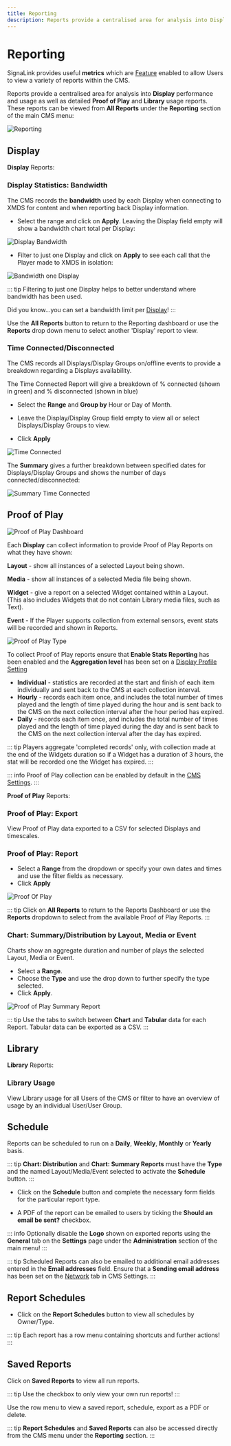 ```yaml
---
title: Reporting
description: Reports provide a centralised area for analysis into Display performance and Usage as well as Proof of Play
---
```


# Reporting

SignaLink provides useful **metrics** which are [Feature](/users/features-and-sharing) enabled to allow Users to view a variety of reports within the CMS.

Reports provide a centralised area for analysis into **Display** performance and usage as well as detailed **Proof of Play** and **Library** usage reports. These reports can be viewed from **All Reports** under the **Reporting** section of the main CMS menu:

![Reporting](/img/v4_displays_reporting.png)

## Display

**Display** Reports:

### Display Statistics: Bandwidth

The CMS records the **bandwidth** used by each Display when connecting to XMDS for content and when reporting back Display information. 

- Select the range and click on **Apply**. Leaving the Display field empty will show a bandwidth chart total per Display:

![Display Bandwidth](/img/v4_displays_bandwidth.png)

- Filter to just one Display and click on **Apply** to see each call that the Player made to XMDS in isolation:

![Bandwidth one Display](/img/v4_displays_bandwidth_display.png)

::: tip
Filtering to just one Display helps to better understand where bandwidth has been used.

Did you know...you can set a bandwidth limit per [Display](/displays)!
:::

Use the **All Reports** button to return to the Reporting dashboard or use the **Reports** drop down menu to select another 'Display' report to view.

### Time Connected/Disconnected

The CMS records all Displays/Display Groups on/offline events to provide a breakdown regarding a Displays availability. 

The Time Connected Report will give a breakdown of % connected (shown in green) and % disconnected (shown in blue)

- Select the **Range** and **Group by** Hour or Day of Month. 

- Leave the Display/Display Group field empty to view all or select Displays/Display Groups to view.

- Click **Apply**

![Time Connected](/img/v4_displays_time_connected.png)

The **Summary** gives a further breakdown between specified dates for Displays/Display Groups and shows the number of days connected/disconnected:

![Summary Time Connected](/img/v4_displays_summary_connected.png)

## Proof of Play

![Proof of Play Dashboard](/img/v4_displays_proof_of_play_dashboard.png)

Each **Display** can collect information to provide Proof of Play Reports on what they have shown:

**Layout** - show all instances of a selected Layout being shown.

**Media** - show all instances of a selected Media file being shown.

**Widget** - give a report on a selected Widget contained within a Layout. (This also includes Widgets that do not contain Library media files, such as Text).

**Event** - If the Player supports collection from external sensors, event stats will be recorded and shown in Reports.

![Proof of Play Type](/img/v4_displays_reporting_proof_of_play_type.png)

To collect Proof of Play reports ensure that **Enable Stats Reporting** has been enabled and the **Aggregation level** has been set on a [Display Profile Setting](/displays/settings)

- **Individual** - statistics are recorded at the start and finish of each item individually and sent back to the CMS at each collection interval.
- **Hourly** - records each item once, and includes the total number of times played and the length of time played during the hour and is sent back to the CMS on the next collection interval after the hour period has expired.
- **Daily** - records each item once, and includes the total number of times played and the length of time played during the day and is sent back to the CMS on the next collection interval after the day has expired.

::: tip
Players aggregate 'completed records' only, with collection made at the end of the Widgets duration so if a Widget has a duration of 3 hours, the stat will be recorded one the Widget has expired.
:::

::: info
Proof of Play collection can be enabled by default in the [CMS Settings](/tour/cms-settings#proof-of-play-default-settings).
:::

**Proof of Play** Reports:

### Proof of Play: Export

View Proof of Play data exported to a CSV for selected Displays and timescales. 

### Proof of Play: Report

- Select a **Range** from the dropdown or specify your own dates and times and use the filter fields as necessary. 
- Click **Apply**

![Proof Of Play](/img/v4_displays_proofofplay.png)

::: tip
Click on **All Reports** to return to the Reports Dashboard or use the **Reports** dropdown to select from the available Proof of Play Reports.
:::

### Chart: Summary/Distribution by Layout, Media or Event

Charts show an aggregate duration and number of plays the selected Layout, Media or Event.

- Select a **Range**.
- Choose the **Type** and use the drop down to further specify the type selected.
- Click **Apply**.

![Proof of Play Summary Report](/img/v4_displays_proofofplay_summary_report.png)

::: tip
Use the tabs to switch between **Chart** and **Tabular** data for each Report.
Tabular data can be exported as a CSV.
:::

## Library

**Library** Reports:

### Library Usage

View Library usage for all Users of the CMS or filter to have an overview of usage by an individual User/User Group. 

## Schedule

Reports can be scheduled to run on a **Daily**, **Weekly**, **Monthly** or **Yearly** basis. 

::: tip
**Chart: Distribution** and **Chart: Summary Reports** must have the **Type** and the named Layout/Media/Event selected to activate the **Schedule** button.
:::

- Click on the **Schedule** button and complete the necessary form fields for the particular report type.

- A PDF of the report can be emailed to users by ticking the **Should an email be sent?** checkbox.

::: info
Optionally disable the **Logo** shown on exported reports using the **General** tab on the **Settings** page under the **Administration** section of the main menu!
:::

::: tip
Scheduled Reports can also be emailed to additional email addresses entered in the **Email addresses** field. Ensure that a **Sending email address** has been set on the [Network](/tour/cms-settings#network) tab in CMS Settings.
:::

## Report Schedules

- Click on the **Report Schedules** button to view all schedules by Owner/Type. 

::: tip
Each report has a row menu containing shortcuts and further actions!
:::

## Saved Reports

Click on **Saved Reports** to view all run reports. 

::: tip
Use the checkbox to only view your own run reports!
:::

Use the row menu to view a saved report, schedule, export as a PDF or delete.

::: tip
**Report Schedules** and **Saved Reports** can also be accessed directly from the CMS menu under the **Reporting** section.
::: 